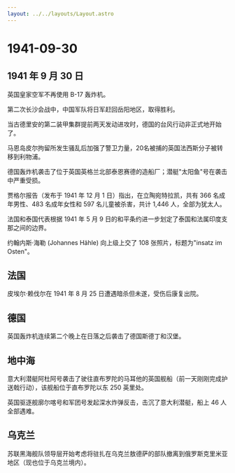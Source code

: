```yaml
---
layout: ../../layouts/Layout.astro
---
```


# 1941-09-30

## 1941 年 9 月 30 日

英国皇家空军不再使用 B-17 轰炸机。

第二次长沙会战中，中国军队将日军赶回岳阳地区，取得胜利。

当古德里安的第二装甲集群提前两天发动进攻时，德国的台风行动非正式地开始了。

马恩岛皮尔拘留所发生骚乱后加强了警卫力量，20名被捕的英国法西斯分子被转移到利物浦。

德国轰炸机袭击了位于英国英格兰北部泰恩赛德的造船厂；潜艇"太阳鱼"号在袭击中严重受损。

贾格尔报告（发布于 1941 年 12 月 1 日）指出，在立陶宛特拉凯，共有 366
名成年男性、483 名成年女性和 597 名儿童被杀害，共计 1,446
人，全部为犹太人。

法国和泰国代表根据 1941 年 5 月 9
日的和平条约进一步划定了泰国和法属印度支那之间的边界。

约翰内斯·海勒 (Johannes Hähle) 向上级上交了 108 张照片，标题为"insatz im
Osten"。

## 法国

皮埃尔·赖伐尔在 1941 年 8 月 25 日遭遇暗杀但未遂，受伤后康复出院。

## 德国

英国轰炸机连续第二个晚上在日落之后袭击了德国斯德丁和汉堡。

## 地中海

意大利潜艇阿杜阿号袭击了驶往直布罗陀的马耳他的英国舰船（前一天刚刚完成护送戟行动），该舰船位于直布罗陀以东
250 英里处。

英国驱逐舰廓尔喀号和军团号发起深水炸弹反击，击沉了意大利潜艇，船上 46
人全部遇难。

## 乌克兰

苏联黑海舰队领导层开始考虑将驻扎在乌克兰敖德萨的部队撤离到俄罗斯克里米亚地区（现也位于乌克兰境内）。